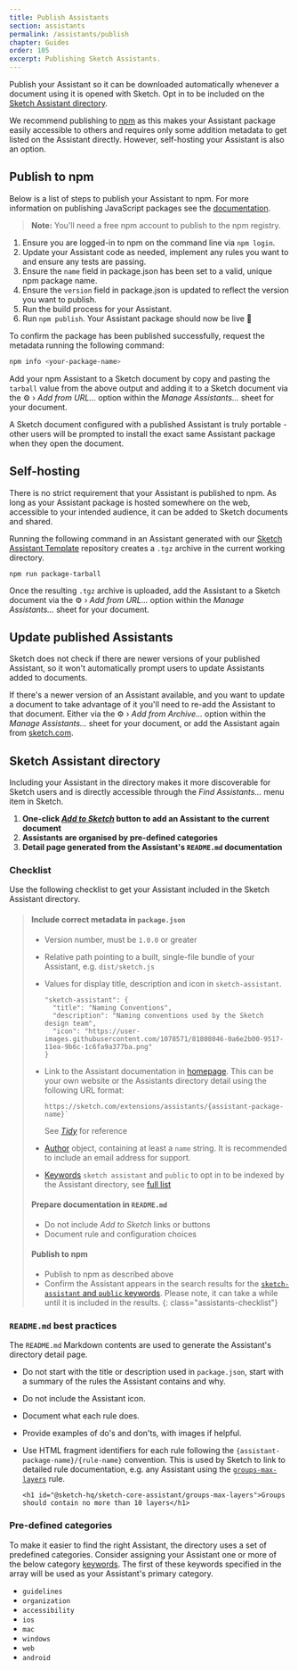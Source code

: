 ```yaml
---
title: Publish Assistants
section: assistants
permalink: /assistants/publish
chapter: Guides
order: 105
excerpt: Publishing Sketch Assistants.
---
```


Publish your Assistant so it can be downloaded automatically whenever a document using it is opened with Sketch. Opt in to be included on the [Sketch Assistant directory](https://sketch.com/extensions/assistants).

We recommend publishing to [npm](https://www.npmjs.com) as this makes your Assistant package easily accessible to others and requires only some addition metadata to get listed on the Assistant directly. However, self-hosting your Assistant is also an option.

## Publish to npm

Below is a list of steps to publish your Assistant to npm. For more information on publishing JavaScript packages see the [documentation](https://docs.npmjs.com/packages-and-modules).

> **Note:** You'll need a free npm account to publish to the npm registry.

1. Ensure you are logged-in to npm on the command line via `npm login`.
1. Update your Assistant code as needed, implement any rules you want to and ensure any tests are passing.
1. Ensure the `name` field in package.json has been set to a valid, unique npm package name.
1. Ensure the `version` field in package.json is updated to reflect the version you want to publish.
1. Run the build process for your Assistant.
1. Run `npm publish`. Your Assistant package should now be live 🎉

To confirm the package has been published successfully, request the metadata running the following command:

```sh
npm info <your-package-name>
```

Add your npm Assistant to a Sketch document by copy and pasting the `tarball` value from the above output and adding it to a Sketch document via the ⚙️ › _Add from URL…_ option within the _Manage Assistants…_ sheet for your document.

A Sketch document configured with a published Assistant is truly portable - other users will be prompted to install the exact same Assistant package when they open the document.

## Self-hosting

There is no strict requirement that your Assistant is published to npm. As long as your Assistant package is hosted somewhere on the web, accessible to your intended audience, it can be added to Sketch documents and shared.

Running the following command in an Assistant generated with our [Sketch Assistant Template](https://github.com/sketch-hq/sketch-assistant-template) repository creates a `.tgz` archive in the current working directory.

```
npm run package-tarball
```

Once the resulting `.tgz` archive is uploaded, add the Assistant to a Sketch document via the ⚙️ › _Add from URL…_ option within the _Manage Assistants…_ sheet for your document.

## Update published Assistants

Sketch does not check if there are newer versions of your published Assistant, so it won't automatically prompt users to update Assistants added to documents.

If there's a newer version of an Assistant available, and you want to update a document to take advantage of it you'll need to re-add the Assistant to that document. Either via the ⚙️ › _Add from Archive…_ option within the _Manage Assistants…_ sheet for your document, or add the Assistant again from [sketch.com](https://www.sketch.com).

## Sketch Assistant directory

Including your Assistant in the directory makes it more discoverable for Sketch users and is directly accessible through the _Find Assistants…_ menu item in Sketch.

1. **One-click [_Add to Sketch_](/assistants/one-click-add) button to add an Assistant to the current document**
1. **Assistants are organised by pre-defined categories**
1. **Detail page generated from the Assistant's `README.md` documentation**

### Checklist

Use the following checklist to get your Assistant included in the Sketch Assistant directory.

<!-- prettier-ignore -->
> #### Include correct metadata in `package.json`
>
> - Version number, must be `1.0.0` or greater
> - Relative path pointing to a built, single-file bundle of your Assistant, e.g. `dist/sketch.js`
> - Values for display title, description and icon in `sketch-assistant`.
>   
>   ```
>   "sketch-assistant": {
>     "title": "Naming Conventions",
>     "description": "Naming conventions used by the Sketch design team",
>     "icon": "https://user-images.githubusercontent.com/1078571/81808046-0a6e2b00-9517-11ea-9b6c-1c6fa9a377ba.png"
>   }
>   ```
> - Link to the Assistant documentation in [homepage](https://docs.npmjs.com/files/package.json#homepage).
>   This can be your own website or the Assistants directory detail using the following URL format:
>
>   ```
>   https://sketch.com/extensions/assistants/{assistant-package-name}`
>   ```
>   See [_Tidy_](https://sketch.com/extensions/assistants/@sketch-hq/sketch-tidy-assistant/) for reference
> - [Author](https://docs.npmjs.com/files/package.json#people-fields-author-contributors) object, containing at least a `name` string. It is recommended to include an email address for support.
> - [Keywords](https://docs.npmjs.com/files/package.json#keywords) `sketch assistant` and `public` to opt in to be indexed by the Assistant directory, see [full list](#pre-defined-categories)
>
> #### Prepare documentation in `README.md`
>
> - Do not include _Add to Sketch_ links or buttons
> - Document rule and configuration choices
>
> #### Publish to npm
>
> - Publish to npm as described above
> - Confirm the Assistant appears in the search results for the [`sketch-assistant` and `public` keywords](https://www.npmjs.com/search?q=keywords%3Asketch%20assistant%2Cpublic). Please note, it can take a while until it is included in the results.
{: class="assistants-checklist"}

### `README.md` best practices

The `README.md` Markdown contents are used to generate the Assistant's directory detail page.

- Do not start with the title or description used in `package.json`, start with a summary of the rules the Assistant contains and why.
- Do not include the Assistant icon.
- Document what each rule does.
- Provide examples of do's and don'ts, with images if helpful.
- Use HTML fragment identifiers for each rule following the `{assistant-package-name}/{rule-name}` convention. This is used by Sketch to link to detailed rule documentation, e.g. any Assistant using the [`groups-max-layers`](https://github.com/sketch-hq/sketch-assistants/tree/main/assistants/core/src/rules/groups-max-layers) rule.

  ```
  <h1 id="@sketch-hq/sketch-core-assistant/groups-max-layers">Groups should contain no more than 10 layers</h1>
  ```

### Pre-defined categories

To make it easier to find the right Assistant, the directory uses a set of predefined categories. Consider assigning your Assistant one or more of the below category [keywords](https://docs.npmjs.com/files/package.json#keywords). The first of these keywords specified in the array will be used as your Assistant's primary category.

- `guidelines`
- `organization`
- `accessibility`
- `ios`
- `mac`
- `windows`
- `web`
- `android`
